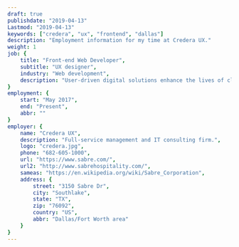 ```yaml
---
draft: true
publishdate: "2019-04-13"
Lastmod: "2019-04-13"
keywords: ["credera", "ux", "frontend", "dallas"]
description: "Employment information for my time at Credera UX."
weight: 1
job: {
    title: "Front-end Web Developer",
    subtitle: "UX designer",
    industry: "Web development",
    description: "User-driven digital solutions enhance the lives of client staff and customers."
}
employment: {
    start: "May 2017",
    end: "Present",
    abbr: ""
}
employer: {
    name: "Credera UX",
    description: "Full-service management and IT consulting firm.",
    logo: "credera.jpg",
    phone: "682-605-1000",
    url: "https://www.sabre.com/",
    url2: "http://www.sabrehospitality.com/",
    sameas: "https://en.wikipedia.org/wiki/Sabre_Corporation",
    address: {
        street: "3150 Sabre Dr",
        city: "Southlake",
        state: "TX",
        zip: "76092",
        country: "US",
        abbr: "Dallas/Fort Worth area"
    }
}
---
```

